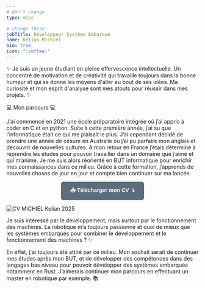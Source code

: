 ```yaml
---
# don't change
type: misc

# change these
jobTitle: Développeur Système Embarqué
name: Kelian Michiel
bio: true
icon: ":coffee:"
---
```


✨ Je suis un jeune étudiant en pleine effervescence intellectuelle. Un concentré de motivation et de créativité qui travaille toujours dans la bonne humeur et qui se donne les moyens d'aller au bout de ses idées. Ma curiosité et mon esprit d'analyse sont mes atouts pour réussir dans mes projets. ✨

💻 Mon parcours 💻

J’ai commencé en 2021 une école préparatoire intégrée où j’ai appris à coder en C et en python. Suite à cette première année, j’ai su que l’informatique était ce qui me plaisait le plus. J’ai cependant décidé de prendre une année de césure en Australie où j’ai pu parfaire mon anglais et découvrir de nouvelles cultures. A mon retour en France j’étais déterminé à reprendre les études pour pouvoir travailler dans un domaine que j’aime et qui m’anime. Je me suis alors réorienté en BUT informatique pour enrichir mes connaissances dans ce milieu. Grâce à cette formation, j’apprends de nouvelles choses de jour en jour et compte bien continuer sur ma lancée.

<center>
<a href="../cv/CV_MICHIEL_2025.pdf" download style="
  display: inline-block;
  padding: 12px 24px;
  background-color: #5d6d7e;
  color: white;
  text-decoration: none;
  border-radius: 6px;
  font-weight: bold;
  font-family: sans-serif;
">
  📥 Télécharger mon CV ↴
</a>
</center>

![CV MICHIEL Kelian 2025](../cv/CV_MICHIEL_2025.png)

Je suis intéressé par le développement, mais surtout par le fonctionnement des machines. La robotique m’a toujours passionné et quoi de mieux que les systèmes embarqués pour combiner le développement et le fonctionnement des machines ? ✨

En effet, j'ai toujours été attiré par ce milieu. Mon souhait serait de continuer mes études après mon BUT, et de développer des compétences dans des langages bas niveau pour pouvoir développer des systèmes embarqués notamment en Rust. J’aimerais continuer mon parcours en effectuant un master en robotique par exemple. 📚




